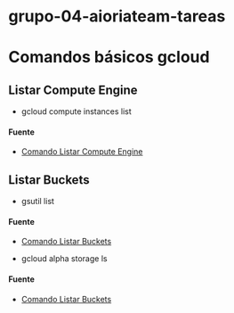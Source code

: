 # grupo-04-aioriateam-tareas

# Comandos básicos gcloud

## Listar Compute Engine

-   gcloud compute instances list

#### Fuente

-   [Comando Listar Compute Engine](https://cloud.google.com/compute/docs/gcloud-compute/common-commands?hl=es-419#listing_vms)

## Listar Buckets

-   gsutil list

#### Fuente

-   [Comando Listar Buckets](https://cloud.google.com/storage/docs/listing-buckets#gsutil)

-   gcloud alpha storage ls

#### Fuente

-   [Comando Listar Buckets](https://cloud.google.com/storage/docs/listing-buckets#gcloud)



